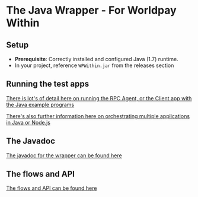 # The Java Wrapper - For Worldpay Within

## Setup

* **Prerequisite**: Correctly installed and configured Java (1.7) runtime.
* In your project, reference `WPWithin.jar` from the releases section

## Running the test apps

[There is lot's of detail here on running the RPC Agent, or the Client app with the Java example programs](https://github.com/WPTechInnovation/worldpay-within-sdk/tree/develop/applications/dev-client)

[There's also further information here on orchestrating multiple applications in Java or Node.js](http://wptechinnovation.github.io/worldpay-within-sdk/getting-started.html)

## The Javadoc

[The javadoc for the wrapper can be found here](http://wptechinnovation.github.io/worldpay-within-sdk/wrapper-doc/javadoc/)

## The flows and API

[The flows and API can be found here](http://wptechinnovation.github.io/worldpay-within-sdk/the-flows.html)

